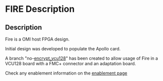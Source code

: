 # FIRE Description

## Description

Fire is a OMI host FPGA design.

Initial design was developed to populate the Apollo card.

A branch "no-[encrypt_vcu128](https://github.com/acastellane/omi_host_fire/tree/no_encrypt_vcu128)" has been created to allow usage of Fire in a VCU128 board with a FMC+ connector and an adaptation board.

Check any enablement information on the [enablement page](../enablement)